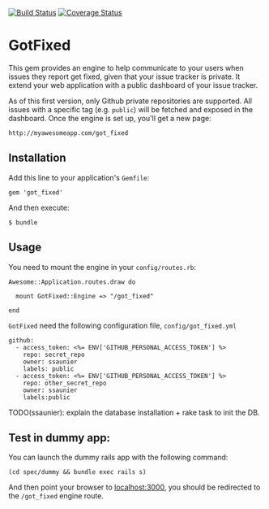 [![Build Status](https://travis-ci.org/ssaunier/got_fixed.png)](https://travis-ci.org/ssaunier/got_fixed)
[![Coverage Status](https://coveralls.io/repos/ssaunier/got_fixed/badge.png?branch=mail-upon-issue-closed)](https://coveralls.io/r/ssaunier/got_fixed?branch=mail-upon-issue-closed)

# GotFixed

This gem provides an engine to help communicate to your users when issues they
report get fixed, given that your issue tracker is private. It extend your
web application with a public dashboard of your issue tracker.

As of this first version, only Github private repositories are supported. All
issues with a specific tag (e.g. `public`) will be fetched and exposed in
the dashboard. Once the engine is set up, you'll get a new page:

    http://myawesomeapp.com/got_fixed


## Installation

Add this line to your application's `Gemfile`:

    gem 'got_fixed'

And then execute:

    $ bundle

## Usage

You need to mount the engine in your `config/routes.rb`:

    Awesome::Application.routes.draw do

      mount GotFixed::Engine => "/got_fixed"

    end

`GotFixed` need the following configuration file, `config/got_fixed.yml`

    github:
      - access_token: <%= ENV['GITHUB_PERSONAL_ACCESS_TOKEN'] %>
        repo: secret_repo
        owner: ssaunier
        labels: public
      - access_token: <%= ENV['GITHUB_PERSONAL_ACCESS_TOKEN'] %>
        repo: other_secret_repo
        owner: ssaunier
        labels:public

TODO(ssaunier): explain the database installation + rake task
to init the DB.

## Test in dummy app:

You can launch the dummy rails app with the following command:
```
(cd spec/dummy && bundle exec rails s)
```
And then point your browser to [localhost:3000](http://localhost:3000), you should be redirected
to the `/got_fixed` engine route.
